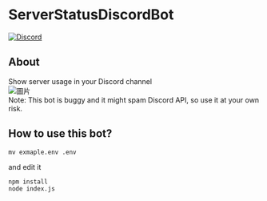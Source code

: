 # ServerStatusDiscordBot
[![Discord](https://img.shields.io/discord/891325967203729472?color=5865F2&label=discord&style=for-the-badge)](https://discord.gg/uQ4UXANnP2)  
## About
Show server usage in your Discord channel  
![圖片](https://user-images.githubusercontent.com/95519633/229263746-352adacc-9890-49ec-97c5-02d55d4a408b.png)  
Note: This bot is buggy and it might spam Discord API, so use it at your own risk.
## How to use this bot?
```
mv exmaple.env .env
```
and edit it
```
npm install
node index.js
```
